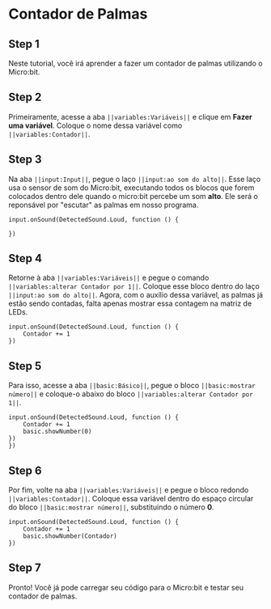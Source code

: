 # Contador de Palmas

## Step 1

Neste tutorial, você irá aprender a fazer um contador de palmas utilizando o 
Micro:bit.

## Step 2

Primeiramente, acesse a aba ``||variables:Variáveis||`` e clique em **Fazer uma variável**.
Coloque o nome dessa variável como ``||variables:Contador||``.

## Step 3

Na aba ``||input:Input||``, pegue o laço ``||input:ao som do alto||``. Esse 
laço usa o sensor de som do Micro:bit, executando todos os blocos que 
forem colocados dentro dele quando o micro:bit percebe um som **alto**. 
Ele será o reponsável por "escutar" as palmas em nosso programa.

```blocks
input.onSound(DetectedSound.Loud, function () {

})
```

## Step 4

Retorne à aba ``||variables:Variáveis||`` e pegue o comando 
``||variables:alterar Contador por 1||``. Coloque esse bloco dentro do 
laço ``||input:ao som do alto||``. Agora, com o auxílio dessa variável, as palmas 
já estão sendo contadas, falta apenas mostrar essa contagem na matriz de LEDs. 

```blocks
input.onSound(DetectedSound.Loud, function () {
    Contador += 1
})
```


## Step 5

Para isso, acesse a aba ``||basic:Básico||``, pegue o bloco ``||basic:mostrar número||`` e coloque-o 
abaixo do bloco ``||variables:alterar Contador por 1||``.

```blocks
input.onSound(DetectedSound.Loud, function () {
    Contador += 1
    basic.showNumber(0)
})
})
```
## Step 6

Por fim, volte na aba ``||variables:Variáveis||`` e pegue o bloco redondo 
``||variables:Contador||``. Coloque essa variável dentro do espaço circular do bloco 
``||basic:mostrar número||``, substituindo o número **0**.

```blocks
input.onSound(DetectedSound.Loud, function () {
    Contador += 1
    basic.showNumber(Contador)
})
```

## Step 7
Pronto! Você já pode carregar seu código para o Micro:bit e testar seu contador de palmas.
